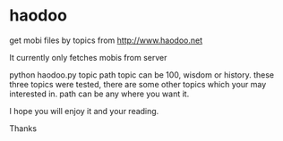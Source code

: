 # haodoo
get mobi files by topics from http://www.haodoo.net

It currently only fetches mobis from server

python haodoo.py topic path
topic can be 100, wisdom or history. these three topics were tested, there are some other topics which your may interested in.
path can be any where you want it.

I hope you will enjoy it and your reading. 

Thanks
